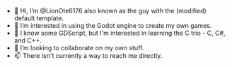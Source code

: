 - 👋 Hi, I’m @LionOte6176 also known as the guy with the (modified) default template.
- 👀 I’m interested in using the Godot engine to create my own games.
- 🌱 I know some GDScript, but I'm interested in learning the C trio - C, C#, and C++.
- 💞️ I’m looking to collaborate on my own stuff.
- 📫 There isn't currently a way to reach me directly.

<!---
LionOte6176/LionOte6176 is a ✨ special ✨ repository because its `README.md` (this file) appears on your GitHub profile.
You can click the Preview link to take a look at your changes.
--->
